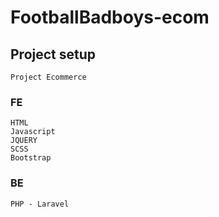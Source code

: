 # FootballBadboys-ecom


## Project setup
```
Project Ecommerce 
```

### FE
```
HTML
Javascript
JQUERY
SCSS
Bootstrap
```

### BE
```
PHP - Laravel
```


